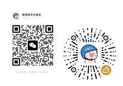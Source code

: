 <center>    
    <img src="https://github.com/Java4JJ/MySQL/blob/main/ewm.jpg" width="150"/> 
    <img src="https://github.com/Java4JJ/MySQL/blob/main/zsm.jpg" width="150"/>
</center>

​    













